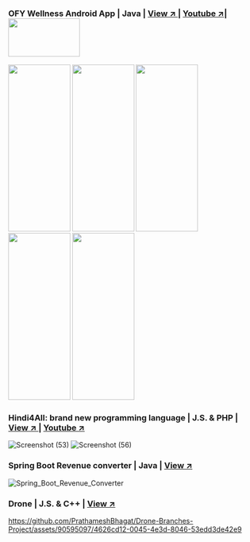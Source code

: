 <meta name="viewport" content="width=device-width, initial-scale=1.0, minimum-scale=1.0">

### OFY Wellness Android App | Java | [View ↗️ ](https://github.com/PrathameshBhagat/OFY-Wellness) |  [Youtube ↗️](https://youtu.be/KeUw_8UkWuI?feature=shared)| [<img src="https://github.com/user-attachments/assets/c88f16f5-ae2f-42d9-8d84-fc57ad464c01" style="height:8vw;width:15vw">](https://wa.me/917058031648?text=Hey!%20I%20would%20like%20to%20register%20for%20the%20pre-release%20of%20OFY%20Wellness%20App.)
<img src="https://github.com/PrathameshBhagat/OFY-Wellness/assets/90595097/0f777aff-7e51-4db3-9ee9-4eec2d6613ce" style="height:35vw;width:13vw">
<img src="https://github.com/PrathameshBhagat/OFY-Wellness/assets/90595097/6d6e6cd3-d65f-4385-a474-e6c6b9785c1c" style="height:35vw;width:13vw">
<img src="https://github.com/PrathameshBhagat/OFY-Wellness/assets/90595097/4ff5f01f-96ad-4c57-8e92-5f413a13ec1d" style="height:35vw;width:13vw">
<img src="https://github.com/PrathameshBhagat/OFY-Wellness/assets/90595097/77e69c18-32f0-4913-9ea0-0936d2744d54" style="height:35vw;width:13vw">
<img src="https://github.com/user-attachments/assets/10adaad7-92c5-4846-9486-1b9bfe5757ef" style="height:35vw;width:13vw">

### Hindi4All: brand new programming language | J.S. & PHP | [View ↗️ ](https://github.com/PrathameshBhagat/Documentation-Project/) |  [Youtube ↗️](https://www.youtube.com/watch?v=OoUNVvhEFZg)  
![Screenshot (53)](https://github.com/PrathameshBhagat/Documentation-Project/assets/90595097/beefd877-98ea-4171-ae5a-60db183096fa)
![Screenshot (56)](https://github.com/PrathameshBhagat/Documentation-Project/assets/90595097/c529c72b-02d3-4d53-899c-a8eacf2837b4)

### Spring Boot Revenue converter | Java | [View ↗️ ](https://github.com/PrathameshBhagat/Spring-Earning-Revenue-Converter)  
![Spring_Boot_Revenue_Converter](https://github.com/PrathameshBhagat/Spring-Earning-Revenue-Converter/assets/90595097/d81c4d31-ce84-4383-a17d-6549c47a5c29)

### Drone | J.S. & C++ | [View ↗️ ](https://github.com/PrathameshBhagat/Drone-Branches-Project)  
https://github.com/PrathameshBhagat/Drone-Branches-Project/assets/90595097/4626cd12-0045-4e3d-8046-53edd3de42e9


<!--
<ikmg  width=800 src ="http://github-readme-streak-stats.herokuapp.com?user=PrathameshBhagat&fire=ff5555&ring=000099&currStreakLabel=000000&background=-45%2C00F0FF%2C001BFF">
**PrathameshBhagat/PrathameshBhagat** is a ✨ _special_ ✨ repository because its `README.md` (this file) appears on your GitHub profile.

Here are some ideas to get you started:

- 🔭 I’m currently working on ...
- 🌱 I’m currently learning ...
- 👯 I’m looking to collaborate on ...
- 🤔 I’m looking for help with ...
- 💬 Ask me about ...
- 📫 How to reach me: ...
- 😄 Pronouns: ...
- ⚡ Fun fact: ...
-->
